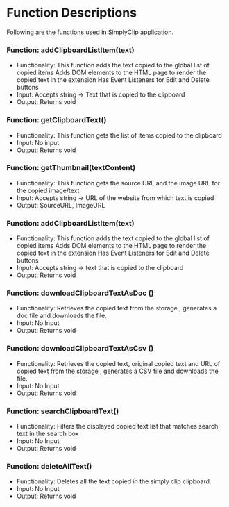 # Function Descriptions 

Following are the functions used in SimplyClip application.

### Function: addClipboardListItem(text)
-	Functionality: This function adds the text copied to the global list of copied items Adds DOM elements to the HTML page to render the copied text in the extension Has Event Listeners for Edit and Delete buttons
-	Input: Accepts string -> Text that is copied to the clipboard
-	Output: Returns void

### Function: getClipboardText()
-	Functionality: This function gets the list of items copied to the clipboard
-	Input: No input
-	Output: Returns void

### Function: getThumbnail(textContent) 
-	Functionality: This function gets the source URL and the image URL for the copied image/text
-	Input: Accepts string -> URL of the website from which text is copied
-	Output: SourceURL, ImageURL

### Function: addClipboardListItem(text)
-	Functionality: This function adds the text copied to the global list of copied items Adds DOM elements to the HTML page to render the copied text in the extension Has Event Listeners for Edit and Delete buttons
-	Input: Accepts string -> text that is copied to the clipboard
-	Output: Returns void

### Function: downloadClipboardTextAsDoc () 
-	Functionality: Retrieves the copied text from the storage , generates a doc file and downloads the file.
-	Input: No Input
-	Output: Returns void

### Function: downloadClipboardTextAsCsv () 
-	Functionality: Retrieves the copied text, original copied text and URL of copied text from the storage , generates a CSV file and downloads the file.
-	Input: No Input
-	Output: Returns void

### Function: searchClipboardText()
-	Functionality: Filters the displayed copied text list that matches search text in the search box
-	Input: No Input
-	Output: Returns void

### Function: deleteAllText()
-	Functionality: Deletes all the text copied in the simply clip clipboard.
-	Input: No Input
-	Output: Returns void



